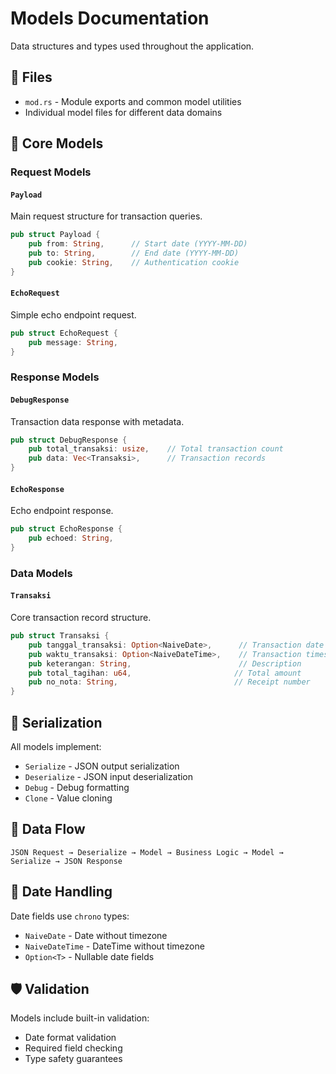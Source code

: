# Models Documentation

Data structures and types used throughout the application.

## 📁 Files

- `mod.rs` - Module exports and common model utilities
- Individual model files for different data domains

## 🔧 Core Models

### Request Models

#### `Payload`
Main request structure for transaction queries.
```rust
pub struct Payload {
    pub from: String,      // Start date (YYYY-MM-DD)
    pub to: String,        // End date (YYYY-MM-DD)  
    pub cookie: String,    // Authentication cookie
}
```

#### `EchoRequest`
Simple echo endpoint request.
```rust
pub struct EchoRequest {
    pub message: String,
}
```

### Response Models

#### `DebugResponse`
Transaction data response with metadata.
```rust
pub struct DebugResponse {
    pub total_transaksi: usize,    // Total transaction count
    pub data: Vec<Transaksi>,      // Transaction records
}
```

#### `EchoResponse`
Echo endpoint response.
```rust
pub struct EchoResponse {
    pub echoed: String,
}
```

### Data Models

#### `Transaksi`
Core transaction record structure.
```rust
pub struct Transaksi {
    pub tanggal_transaksi: Option<NaiveDate>,      // Transaction date
    pub waktu_transaksi: Option<NaiveDateTime>,    // Transaction timestamp
    pub keterangan: String,                        // Description
    pub total_tagihan: u64,                       // Total amount
    pub no_nota: String,                          // Receipt number
}
```

## 📝 Serialization

All models implement:
- `Serialize` - JSON output serialization
- `Deserialize` - JSON input deserialization
- `Debug` - Debug formatting
- `Clone` - Value cloning

## 🔄 Data Flow

```
JSON Request → Deserialize → Model → Business Logic → Model → Serialize → JSON Response
```

## 📅 Date Handling

Date fields use `chrono` types:
- `NaiveDate` - Date without timezone
- `NaiveDateTime` - DateTime without timezone
- `Option<T>` - Nullable date fields

## 🛡️ Validation

Models include built-in validation:
- Date format validation
- Required field checking
- Type safety guarantees